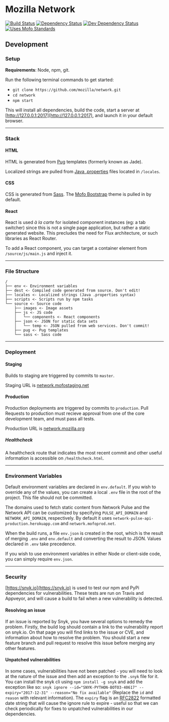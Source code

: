 # Mozilla Network

[![Build Status](https://travis-ci.org/mozilla/network.svg?branch=master)](https://travis-ci.org/mozilla/network)
[![Dependency Status](https://david-dm.org/mozilla/network.svg)](https://david-dm.org/mozilla/network)
[![Dev Dependency Status](https://david-dm.org/mozilla/network/dev-status.svg)](https://david-dm.org/mozilla/network/?type=dev)
[![Uses Mofo Standards](https://MozillaFoundation.github.io/mofo-standards/badge.svg)](https://github.com/MozillaFoundation/mofo-standards)

## Development

### Setup

**Requirements**: Node, npm, git.

Run the following terminal commands to get started:

- `git clone https://github.com/mozilla/network.git`
- `cd network`
- `npm start`

This will install all dependencies, build the code, start a server at [http://127.0.0.1:2017](http://127.0.0.1:2017), and launch it in your default browser.

---

### Stack

#### HTML

HTML is generated from [Pug](https://pugjs.org) templates (formerly known as Jade).

Localized strings are pulled from [Java .properties](https://en.wikipedia.org/wiki/.properties) files located in `/locales`.

#### CSS

CSS is generated from [Sass](http://sass-lang.com/). The [Mofo Bootstrap](https://github.com/mozilla/mofo-bootstrap) theme is pulled in by default.

#### React

React is used *à la carte* for isolated component instances (eg: a tab switcher) since this is not a single page application, but rather a static generated website. This precludes the need for Flux architecture, or such libraries as React Router.

To add a React component, you can target a container element from `/source/js/main.js` and inject it.

---

### File Structure

```
/
├── env <- Environment variables
├── dest <- Compiled code generated from source. Don't edit!
├── locales <- Localized strings (Java .properties syntax)
├── scripts <- Scripts run by npm tasks
└── source <- Source code
    ├── images <- Image assets
    ├── js <- JS code
    │   └── components <- React components
    ├── json <- JSON for static data sets
    │   └── temp <- JSON pulled from web services. Don't commit!
    ├── pug <- Pug templates
    └── sass <- Sass code
```

---

### Deployment

#### Staging

Builds to staging are triggered by commits to `master`.

Staging URL is [network.mofostaging.net](https://network.mofostaging.net)

#### Production

Production deployments are triggered by commits to `production`. Pull Requests to production must recieve approval from one of the core development team, and must pass all tests.

Production URL is [network.mozilla.org](https://network.mozilla.org)

##### Healthcheck

A healthcheck route that indicates the most recent commit and other useful information is accessible on `/healthcheck.html`.

---

### Environment Variables

Default environment variables are declared in `env.default`. If you wish to override any of the values, you can create a local `.env` file in the root of the project. This file should not be committed.

The domains used to fetch static content from Network Pulse and the Network API can be customized by specifying `PULSE_API_DOMAIN` and `NETWORK_API_DOMAIN`, respectively. By default it uses `network-pulse-api-production.herokuapp.com` and `network.mofoprod.net`.

When the build runs, a file `env.json` is created in the root, which is the result of merging `.env` and `env.default` and converting the result to JSON. Values declared in `.env` take precedence.

If you wish to use environment variables in either Node or client-side code, you can simply require `env.json`.

---
### Security

[https://snyk.io](https://snyk.io) is used to test our npm and PyPi dependencies for vulnerabilities. These tests are run on Travis and Appveyor, and will cause a build to fail when a new vulnerability is detected.

#### Resolving an issue

If an issue is reported by Snyk, you have several options to remedy the problem. Firstly, the build log should contain a link to the vulnerability report on snyk.io. On that page you will find links to the issue or CVE, and information about how to resolve the problem. You should start a new feature branch and pull request to resolve this issue before merging any other features.

#### Unpatched vulnerabilities

In some cases, vulnerabilities have not been patched - you will need to look at the nature of the issue and then add an exception to the `.snyk` file for it. You can install the snyk cli using `npm install -g snyk` and add the exception like so: `snyk ignore --id="SNYK-PYTHON-BOTO3-40617" --expiry="2017-12-31" --reason="No fix available"` (Replace the `id` and `reason` with relevant information). The `expiry` flag is an [RFC2822](https://tools.ietf.org/html/rfc2822#page-14) formatted date string that will cause the ignore rule to expire - useful so that we can check periodically for fixes to unpatched vulnerabilities in our dependencies.
